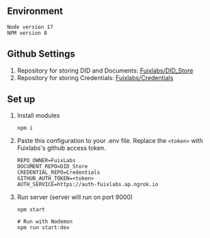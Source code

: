 ## Environment

```
Node version 17
NPM version 8
```

## Github Settings

1. Repository for storing DID and Documents: [Fuixlabs/DID_Store](https://github.com/FuixLabs/DID_Store)
1. Repository for storing Credentials: [Fuixlabs/Credentials](https://github.com/FuixLabs/Credentials)

## Set up

1. Install modules

    ```
    npm i
    ```

1. Paste this configuration to your .env file. Replace the `<token>` with Fuixlabs's github access token.

    ```
    REPO_OWNER=FuixLabs
    DOCUMENT_REPO=DID_Store
    CREDENTIAL_REPO=Credentials
    GITHUB_AUTH_TOKEN=<token>
    AUTH_SERVICE=https://auth-fuixlabs.ap.ngrok.io
    ```

1. Run server (server will run on port 9000)

    ```
    npm start

    # Run with Nodemon
    npm run start:dev
    ```
